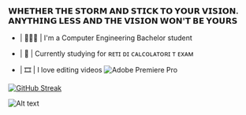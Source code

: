 ### 𝗪𝗛𝗘𝗧𝗛𝗘𝗥 𝗧𝗛𝗘 𝗦𝗧𝗢𝗥𝗠 𝗔𝗡𝗗 𝗦𝗧𝗜𝗖𝗞 𝗧𝗢 𝗬𝗢𝗨𝗥 𝗩𝗜𝗦𝗜𝗢𝗡. 𝗔𝗡𝗬𝗧𝗛𝗜𝗡𝗚 𝗟𝗘𝗦𝗦 𝗔𝗡𝗗 𝗧𝗛𝗘 𝗩𝗜𝗦𝗜𝗢𝗡 𝗪𝗢𝗡'𝗧 𝗕𝗘 𝗬𝗢𝗨𝗥𝗦

- | 👨🏻‍💻 | I'm a Computer Engineering Bachelor student

- | 📖 | Currently studying for ʀᴇᴛɪ ᴅɪ ᴄᴀʟᴄᴏʟᴀᴛᴏʀɪ ᴛ ᴇxᴀᴍ

- | 🎞️ | I love editing videos ![Adobe Premiere Pro](https://img.shields.io/badge/Adobe%20Premiere%20Pro-9999FF.svg?style=for-the-badge&logo=Adobe%20Premiere%20Pro&logoColor=white)

[![GitHub Streak](http://github-readme-streak-stats.herokuapp.com?user=alelado01&theme=dark&mode=weekly)](https://git.io/streak-stats)

![Alt text](https://spotify-recently-played-readme.vercel.app/api?user=alelado01-it&count=2)


